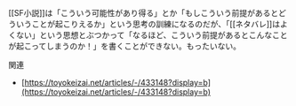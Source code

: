 
[[SF小説]]は「こういう可能性があり得る」とか「もしこういう前提があるとどういうことが起こりえるか」という思考の訓練になるのだが、「[[ネタバレ]]はよくない」という思想とぶつかって「なるほど、こういう前提があるとこんなことが起こってしまうのか！」を書くことができない。もったいない。

関連
- [https://toyokeizai.net/articles/-/433148?display=b](https://toyokeizai.net/articles/-/433148?display=b)

